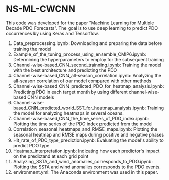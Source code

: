 # NS-ML-CWCNN
This code was developed for the paper "Machine Learning for Multiple Decade PDO Forecasts". 
The goal is to use deep learning to predict PDO occurrences by using Keras and Tensorflow.
1.	Data_preprocessing.ipynb: Downloading and preparing the data before training the model
2.	Example_of_the_tuning_process_using_ensemble_CMIP6.ipynb: Determining the hyperparameters to employ for the subsequent training
3.	Channel-wise-based_CNN_second_trainning.ipynb: Training the model with the best architecture and predicting the PDO
4.	Channel-wise-based_CNN_all-season_correlation.ipynb: Analyzing the all-season correlation of our model compared with other methods
5.	Channel-wise-based_CNN_predicted_PDO_for_heatmap_analysis.ipynb: Predicting PDO in each target month by using different channel-wise-based CNN models
6.	Channel-wise-based_CNN_predicted_world_SST_for_heatmap_analysis.ipynb: Training the model for analyzing heatmaps in several oceans.
7.	Channel-wise-based_CNN_the_time_series_of_PDO_index.ipynb: Plotting the time series of the PDO index predicted from the model
8.	Correlation_seasonal_heatmaps_and_RMSE_maps.ipynb: Plotting the seasonal heatmap and RMSE maps during positive and negative phases
9.	Hit_rate_of_PDO_type_prediction.ipynb: Evaluating the model's ability to predict PDO type
10.	Heatmap_interpretation.ipynb: Indicating how each predictor's impact on the predictand at each grid point
11.	Analyzing_SSTA_and_wind_anomalies_corresponds_to_PDO.ipynb: Plotting the SSTA and wind anomalies corresponds to the PDO events.
12.	environment.yml: The Anaconda environment was used in this paper.
